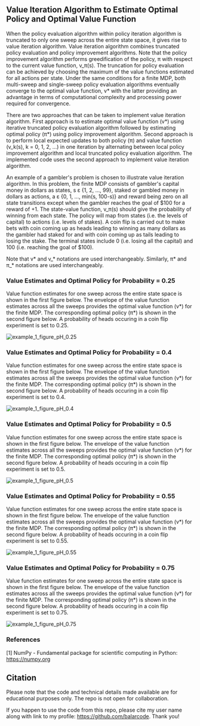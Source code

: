 ## Value Iteration Algorithm to Estimate Optimal Policy and Optimal Value Function

When the policy evaluation algorithm within policy iteration algorithm is truncated to only one sweep across the entire state space, it gives rise to value iteration algorithm. Value iteration algorithm combines truncated policy evaluation and policy improvement algorithms. Note that the policy improvement algorithm performs greedification of the policy, π with respect to the current value function, v_π(s). The truncation for policy evaluation can be achieved by choosing the maximum of the value functions estimated for all actions per state. Under the same conditions for a finite MDP, both multi-sweep and single-sweep policy evaluation algorithms eventually converge to the optimal value function, v* with the latter providing an advantage in terms of computational complexity and processing power required for convergence.

There are two approaches that can be taken to implement value iteration algorithm. First approach is to estimate optimal value function (v*) using iterative truncated policy evaluation algorithm followed by estimating optimal policy (π*) using policy improvement algorithm. Second approach is to perform local expected updates to both policy (π) and value function (v_k(s), k = 0, 1, 2, ...) in one iteration by alternating between local policy improvement algorithm and local truncated policy evaluation algorithm. The implemented code uses the second approach to implement value iteration algorithm.

An example of a gambler's problem is chosen to illustrate value iteration algorithm. In this problem, the finite MDP consists of gambler's capital money in dollars as states, s ε {1, 2, ..., 99}, staked or gambled money in dollars as actions, a ε {0, 1, ..., min(s, 100-s)} and reward being zero on all state transitions except when the gambler reaches the goal of $100 for a reward of +1. The state-value function, v_π(s) should give the probability of winning from each state. The policy will map from states (i.e. the levels of capital) to actions (i.e. levels of stakes). A coin flip is carried out to make bets with coin coming up as heads leading to winning as many dollars as the gambler had staked for and with coin coming up as tails leading to losing the stake. The terminal states include 0 (i.e. losing all the capital) and 100 (i.e. reaching the goal of $100).

Note that v* and v_* notations are used interchangeably. Similarly, π* and π_* notations are used interchangeably. 

### Value Estimates and Optimal Policy for Probability = 0.25

Value function estimates for one sweep across the entire state space is shown in the first figure below. The envelope of the value function estimates across all the sweeps provides the optimal value function (v*) for the finite MDP. The corresponding optimal policy (π*) is shown in the second figure below. A probability of heads occuring in a coin flip experiment is set to 0.25.

![example_1_figure_pH_0.25](results/example_1_figure_pH_0.25.png)

### Value Estimates and Optimal Policy for Probability = 0.4

Value function estimates for one sweep across the entire state space is shown in the first figure below. The envelope of the value function estimates across all the sweeps provides the optimal value function (v*) for the finite MDP. The corresponding optimal policy (π*) is shown in the second figure below. A probability of heads occuring in a coin flip experiment is set to 0.4.

![example_1_figure_pH_0.4](results/example_1_figure_pH_0.4.png)

### Value Estimates and Optimal Policy for Probability = 0.5

Value function estimates for one sweep across the entire state space is shown in the first figure below. The envelope of the value function estimates across all the sweeps provides the optimal value function (v*) for the finite MDP. The corresponding optimal policy (π*) is shown in the second figure below. A probability of heads occuring in a coin flip experiment is set to 0.5.

![example_1_figure_pH_0.5](results/example_1_figure_pH_0.5.png)

### Value Estimates and Optimal Policy for Probability = 0.55

Value function estimates for one sweep across the entire state space is shown in the first figure below. The envelope of the value function estimates across all the sweeps provides the optimal value function (v*) for the finite MDP. The corresponding optimal policy (π*) is shown in the second figure below. A probability of heads occuring in a coin flip experiment is set to 0.55.

![example_1_figure_pH_0.55](results/example_1_figure_pH_0.55.png)

### Value Estimates and Optimal Policy for Probability = 0.75

Value function estimates for one sweep across the entire state space is shown in the first figure below. The envelope of the value function estimates across all the sweeps provides the optimal value function (v*) for the finite MDP. The corresponding optimal policy (π*) is shown in the second figure below. A probability of heads occuring in a coin flip experiment is set to 0.75.

![example_1_figure_pH_0.75](results/example_1_figure_pH_0.75.png)

### References

[1] NumPy - Fundamental package for scientific computing in Python: https://numpy.org

## Citation

Please note that the code and technical details made available are for educational purposes only. The repo is not open for collaboration.

If you happen to use the code from this repo, please cite my user name along with link to my profile: https://github.com/balarcode. Thank you!
